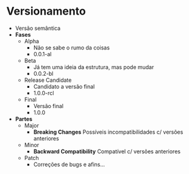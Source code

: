 #  Versionamento

- Versão semântica
- **Fases**
    - Alpha
        - Não se sabe o rumo da coisas
        - 0.0.1-al
    - Beta
        - Já tem uma ideia da estrutura, mas pode mudar
        - 0.0.2-bl
    - Release Candidate
        - Candidato a versão final
        - 1.0.0-rcl
    - Final
        - Versão final
        - 1.0.0
- **Partes**
    - Major
        - **Breaking Changes** Possíveis incompatibilidades c/ versões anteriores
    - Minor
        - **Backward Compatibility** Compatível c/ versões anteriores
    - Patch
        - Correções de bugs e afins...